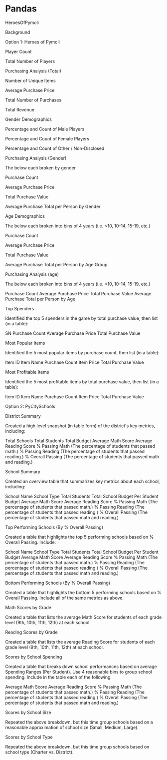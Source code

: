 # Pandas
HeroesOfPymoli



Background


Option 1: Heroes of Pymoli


Player Count

Total Number of Players

Purchasing Analysis (Total)

Number of Unique Items

Average Purchase Price

Total Number of Purchases

Total Revenue

Gender Demographics

Percentage and Count of Male Players

Percentage and Count of Female Players

Percentage and Count of Other / Non-Disclosed

Purchasing Analysis (Gender)

The below each broken by gender

Purchase Count

Average Purchase Price

Total Purchase Value

Average Purchase Total per Person by Gender

Age Demographics

The below each broken into bins of 4 years (i.e. <10, 10-14, 15-19, etc.)

Purchase Count

Average Purchase Price

Total Purchase Value

Average Purchase Total per Person by Age Group

Purchasing Analysis (age)

The below each broken into bins of 4 years (i.e. <10, 10-14, 15-19, etc.)

Purchase Count
Average Purchase Price
Total Purchase Value
Average Purchase Total per Person by Age


Top Spenders

Identified the top 5 spenders in the game by total purchase value, then list (in a table):

SN
Purchase Count
Average Purchase Price
Total Purchase Value




Most Popular Items

Identified the 5 most popular items by purchase count, then list (in a table):

Item ID
Item Name
Purchase Count
Item Price
Total Purchase Value




Most Profitable Items

Identified the 5 most profitable items by total purchase value, then list (in a table):

Item ID
Item Name
Purchase Count
Item Price
Total Purchase Value


Option 2: PyCitySchools


District Summary

Created a high level snapshot (in table form) of the district's key metrics, including:

Total Schools
Total Students
Total Budget
Average Math Score
Average Reading Score
% Passing Math (The percentage of students that passed math.)
% Passing Reading (The percentage of students that passed reading.)
% Overall Passing (The percentage of students that passed math and reading.)




School Summary

Created an overview table that summarizes key metrics about each school, including:

School Name
School Type
Total Students
Total School Budget
Per Student Budget
Average Math Score
Average Reading Score
% Passing Math (The percentage of students that passed math.)
% Passing Reading (The percentage of students that passed reading.)
% Overall Passing (The percentage of students that passed math and reading.)




Top Performing Schools (By % Overall Passing)

Created a table that highlights the top 5 performing schools based on % Overall Passing. Include:

School Name
School Type
Total Students
Total School Budget
Per Student Budget
Average Math Score
Average Reading Score
% Passing Math (The percentage of students that passed math.)
% Passing Reading (The percentage of students that passed reading.)
% Overall Passing (The percentage of students that passed math and reading.)




Bottom Performing Schools (By % Overall Passing)

Created a table that highlights the bottom 5 performing schools based on % Overall Passing. Include all of the same metrics as above.


Math Scores by Grade

Created a table that lists the average Math Score for students of each grade level (9th, 10th, 11th, 12th) at each school.


Reading Scores by Grade

Created a table that lists the average Reading Score for students of each grade level (9th, 10th, 11th, 12th) at each school.


Scores by School Spending

Created a table that breaks down school performances based on average Spending Ranges (Per Student). Use 4 reasonable bins to group school spending. Include in the table each of the following:

Average Math Score
Average Reading Score
% Passing Math (The percentage of students that passed math.)
% Passing Reading (The percentage of students that passed reading.)
% Overall Passing (The percentage of students that passed math and reading.)




Scores by School Size

Repeated the above breakdown, but this time group schools based on a reasonable approximation of school size (Small, Medium, Large).


Scores by School Type

Repeated the above breakdown, but this time group schools based on school type (Charter vs. District).










